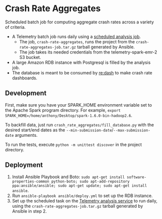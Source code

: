 Crash Rate Aggregates
=====================

Scheduled batch job for computing aggregate crash rates across a variety of criteria.

* A Telemetry batch job runs daily using a [scheduled analysis job](https://analysis.telemetry.mozilla.org/schedule).
  * The job, `crash-rate-aggregates`, runs the project from the `crash-rate-aggregates-job.tar.gz` tarball generated by Ansible.
  * The job takes its needed credentials from the telemetry-spark-emr-2 S3 bucket.
* A large Amazon RDB instance with Postgresql is filled by the analysis job.
* The database is meant to be consumed by [re:dash](https://sql.telemetry.mozilla.org/dashboard/general) to make crash rate dashboards.

Development
-----------

First, make sure you have your SPARK\_HOME environment variable set to the Apache Spark program directory. For example, `export SPARK_HOME=/home/anthony/Desktop/spark-1.6.0-bin-hadoop2.6`.

To backfill data, just run `crash_rate_aggregates/fill_database.py` with the desired start/end dates as the `--min-submission-date`/`--max-submission-date` arguments.

To run the tests, execute `python -m unittest discover` in the project directory.

Deployment
----------

1. Install Ansible Playbook and Boto: `sudo apt-get install software-properties-common python-boto; sudo apt-add-repository ppa:ansible/ansible; sudo apt-get update; sudo apt-get install ansible`.
2. Run `ansible-playbook ansible/deploy.yml` to set up the RDB instance.
3. Set up the scheduled task on the [Telemetry analysis service](https://analysis.telemetry.mozilla.org/schedule) to run daily, using the `crash-rate-aggregates-job.tar.gz` tarball generated by Ansible in step 2.
